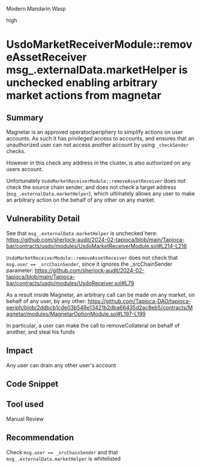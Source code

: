 Modern Mandarin Wasp

high

# UsdoMarketReceiverModule::removeAssetReceiver msg_.externalData.marketHelper is unchecked enabling arbitrary market actions from magnetar

## Summary
Magnetar is an approved operator/periphery to simplify actions on user accounts. As such it has privileged access to accounts, and ensures that an unauthorized user can not access another account by using `_checkSender` checks.

However in this check any address in the cluster, is also authorized on any users account.

Unfortunately `UsdoMarketReceiverModule::removeAssetReceiver` does not check the source chain sender, and does not check a target address (`msg_.externalData.marketHelper`), which ultimately allows any user to make an arbitrary action on the behalf of any other on any market. 

## Vulnerability Detail
See that `msg_.externalData.marketHelper` is unchecked here:
https://github.com/sherlock-audit/2024-02-tapioca/blob/main/Tapioca-bar/contracts/usdo/modules/UsdoMarketReceiverModule.sol#L214-L216

`UsdoMarketReceiverModule::removeAssetReceiver` does not check that `msg.user == _srcChainSender`, since it ignores the _srcChainSender parameter:
https://github.com/sherlock-audit/2024-02-tapioca/blob/main/Tapioca-bar/contracts/usdo/modules/UsdoReceiver.sol#L79

As a result inside Magnetar, an arbitrary call can be made on any market, on behalf of any user, by any other:
https://github.com/Tapioca-DAO/tapioca-periph/blob/2ddbcb1cde03b548e13421b2dba66435d2ac8eb5/contracts/Magnetar/modules/MagnetarOptionModule.sol#L197-L199

In particular, a user can make the call to removeCollateral on behalf of another, and steal his funds

## Impact
Any user can drain any other user's account

## Code Snippet

## Tool used

Manual Review

## Recommendation
Check `msg.user == _srcChainSender` and that `msg_.externalData.marketHelper` is whitelisted